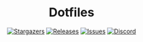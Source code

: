 <h1 align="center">Dotfiles</h1>

<p align="center">
	<a href="https://github.com/dav-med/dotfiles/stargazers">
		<img alt="Stargazers" src="https://img.shields.io/github/stars/dav-med/dotfiles?style=for-the-badge&logo=starship&color=cba6f7&logoColor=D9E0EE&labelColor=1e1e2e"></a>
	<a href="https://github.com/dav-med/dotfiles/releases/latest">
		<img alt="Releases" src="https://img.shields.io/github/last-commit/dav-med/dotfiles.svg?style=for-the-badge&logo=github&color=B5E8E0&logoColor=D9E0EE&labelColor=1e1e2e"/></a>
	<a href="https://github.com/dav-med/dotfiles/issues">
		<img alt="Issues" src="https://img.shields.io/github/issues/dav-med/dotfiles?style=for-the-badge&logo=gitbook&color=F9E2AF&logoColor=D9E0EE&labelColor=1e1e2e"></a>
	<a href="https://github.com/dav-med/dotfiles/contributors">
		<img alt="Discord" src="https://img.shields.io/github/contributors/dav-med/dotfiles?style=for-the-badge&logo=Gitea&color=74C7EC&logoColor=D9E0EE&labelColor=1e1e2e"></a>
</p>
